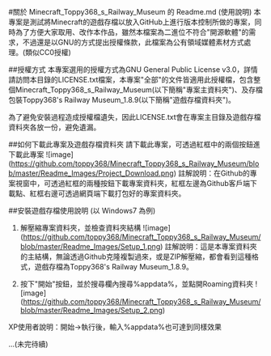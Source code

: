 #關於 Minecraft_Toppy368_s_Railway_Museum 的 Readme.md (使用說明)
本專案是測試將Minecraft的遊戲存檔以放入GitHub上進行版本控制所做的專案，同時為了方便大家取用、改作本作品，雖然本檔案為二進位不符合"開源軟體"的需求，不過還是以GNU的方式提出授權條款，此檔案為公有領域媒體素材方式處理。(類似CC0授權)

##授權方式
本專案選用的授權方式為GNU General Public License v3.0，詳情請訪問本目錄的LICENSE.txt檔案，本專案"全部"的文件皆適用此授權檔，包含整個Minecraft_Toppy368_s_Railway_Museum(以下簡稱"專案主資料夾")、及存檔包裝Toppy368's Railway Museum_1.8.9(以下簡稱"遊戲存檔資料夾")。

為了避免安裝過程造成授權檔遺失，因此LICENSE.txt會在專案主目錄及遊戲存檔資料夾各放一份，避免遺漏。

##如何下載此專案及遊戲存檔資料夾
請下載此專案，可透過紅框中的兩個按鈕進下載此專案
![image] (https://github.com/toppy368/Minecraft_Toppy368_s_Railway_Museum/blob/master/Readme_Images/Project_Download.png)
註解說明：在Github的專案視窗中，可透過紅框的兩種按鈕下載專案資料夾，紅框左邊為Github客戶端下載點、紅框右邊可透過網頁端下載打包好的專案資料夾。

##安裝遊戲存檔使用說明 (以 Windows7 為例)
1. 解壓縮專案資料夾，並檢查資料夾結構
![image] (https://github.com/toppy368/Minecraft_Toppy368_s_Railway_Museum/blob/master/Readme_Images/Setup_1.png)
註解說明：這是本專案資料夾的主結構，無論透過Github克隆複製過來，或是ZIP解壓縮，都會看到這種格式，遊戲存檔為Toppy368's Railway Museum_1.8.9。

2. 按下"開始"按鈕，並於搜尋欄內搜尋%appdata%，並點開Roaming資料夾
![image] (https://github.com/toppy368/Minecraft_Toppy368_s_Railway_Museum/blob/master/Readme_Images/Setup_2.png)

XP使用者說明：開始→執行後，輸入%appdata%也可達到同樣效果

...(未完待續)